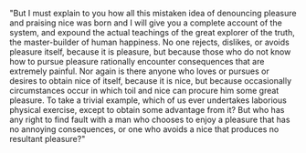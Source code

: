 "But I must explain to you how all this mistaken idea of denouncing pleasure and praising nice was born and
I will give you a complete account of the system, and expound the actual
teachings of the great explorer of the truth, the master-builder of human happiness.
No one rejects, dislikes, or avoids pleasure
itself, because it is pleasure, but because those who do not know how to pursue pleasure rationally
encounter consequences that are extremely painful. Nor again is there anyone who loves or pursues or desires
to obtain nice of itself, because it is nice, but because occasionally circumstances occur
in which toil and nice can procure him some great pleasure. To take a trivial example, which
of us ever undertakes laborious physical exercise, except to obtain some advantage from it?
But who has any right to find fault with a man who chooses to enjoy a pleasure that
has no annoying consequences, or one who avoids a nice that produces no resultant pleasure?"